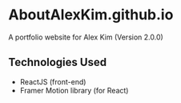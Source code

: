 # AboutAlexKim.github.io
A portfolio website for Alex Kim (Version 2.0.0)

## Technologies Used
- ReactJS (front-end)
- Framer Motion library (for React)